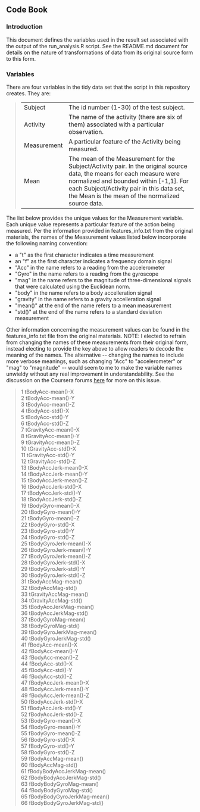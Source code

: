 **Code Book**
--------------

<h3>Introduction</h3>
This document defines the variables used in the result set associated with the output of the run_analysis.R script.  See the README.md document for details on the nature of transformations
of data from its original source form to this form.

<h3>Variables</h3>
There are four variables in the tidy data set that the script in this repository creates.  They are:
<blockquote>
<table>
	<tr>
		<td>Subject</td>
		<td>The id number (1-30) of the test subject.</td>
	</tr>
	<tr>
		<td>Activity</td>
			<td>The name of the activity (there are six of them) associated with a particular observation.	</td>
	</tr>
	</tr>
	<tr>
		<td>Measurement</td>
		<td>A particular feature of the Activity being measured.</td>
	</tr>
	<tr>
		<td>Mean</td>
		<td>The mean of the Measurement for the Subject/Activity pair.  In the original source data, the means for each measure were normalized and bounded within [-1,1].  For each Subject/Activity pair in this data set, the Mean is the mean of the normalized source data. </td>
	</tr>
</table>
</blockquote>

The list below provides the unique values for the Measurement variable.  Each unique value represents a particular feature of the action being measured.  Per the information provided in features_info.txt from the original materials, the names of the Measurement values listed below incorporate the following naming convention:

 - a "t" as the first character indicates a time measurement 
 - an "f" as the first character indicates a frequency domain signal
 - "Acc" in the name refers to a reading from the accelerometer
 - "Gyro" in the name refers to a reading from the gyroscope
 - "mag"  in the name refers to the magnitude of three-dimensional signals that were calculated using the Euclidean norm.
 - "body" in the name refers to a body accelleration signal
 - "gravity" in the name refers to a gravity accelleration signal
 - "mean()" at the end of the name refers to a mean measurement
 - "std()" at the end of the name refers to a standard deviation measurement

Other information concerning the measurement values can be found in the features_info.txt file from the original materials.  NOTE: I elected to refrain from changing the names of these measurements from their original form, instead electing to provide the key above to allow readers to decode the meaning of the names.  The alternative -- changing the names to include more verbose meanings, such as changing "Acc" to "accelerometer" or "mag" to "magnitude" -- would seem to me to make the variable names unwieldy without any real improvement in understandability.  See the discussion on the Coursera forums [here](https://class.coursera.org/getdata-031/forum/thread?thread_id=203) for more on this issue.

<blockquote>
1 tBodyAcc-mean()-X<br>
2 tBodyAcc-mean()-Y<br>
3 tBodyAcc-mean()-Z<br>
4 tBodyAcc-std()-X<br>
5 tBodyAcc-std()-Y<br>
6 tBodyAcc-std()-Z<br>
7 tGravityAcc-mean()-X<br>
8 tGravityAcc-mean()-Y<br>
9 tGravityAcc-mean()-Z<br>
10 tGravityAcc-std()-X<br>
11 tGravityAcc-std()-Y<br>
12 tGravityAcc-std()-Z<br>
13 tBodyAccJerk-mean()-X<br>
14 tBodyAccJerk-mean()-Y<br>
15 tBodyAccJerk-mean()-Z<br>
16 tBodyAccJerk-std()-X<br>
17 tBodyAccJerk-std()-Y<br>
18 tBodyAccJerk-std()-Z<br>
19 tBodyGyro-mean()-X<br>
20 tBodyGyro-mean()-Y<br>
21 tBodyGyro-mean()-Z<br>
22 tBodyGyro-std()-X<br>
23 tBodyGyro-std()-Y<br>
24 tBodyGyro-std()-Z<br>
25 tBodyGyroJerk-mean()-X<br>
26 tBodyGyroJerk-mean()-Y<br>
27 tBodyGyroJerk-mean()-Z<br>
28 tBodyGyroJerk-std()-X<br>
29 tBodyGyroJerk-std()-Y<br>
30 tBodyGyroJerk-std()-Z<br>
31 tBodyAccMag-mean()<br>
32 tBodyAccMag-std()<br>
33 tGravityAccMag-mean()<br>
34 tGravityAccMag-std()<br>
35 tBodyAccJerkMag-mean()<br>
36 tBodyAccJerkMag-std()<br>
37 tBodyGyroMag-mean()<br>
38 tBodyGyroMag-std()<br>
39 tBodyGyroJerkMag-mean()<br>
40 tBodyGyroJerkMag-std()<br>
41 fBodyAcc-mean()-X<br>
42 fBodyAcc-mean()-Y<br>
43 fBodyAcc-mean()-Z<br>
44 fBodyAcc-std()-X<br>
45 fBodyAcc-std()-Y<br>
46 fBodyAcc-std()-Z<br>
47 fBodyAccJerk-mean()-X<br>
48 fBodyAccJerk-mean()-Y<br>
49 fBodyAccJerk-mean()-Z<br>
50 fBodyAccJerk-std()-X<br>
51 fBodyAccJerk-std()-Y<br>
52 fBodyAccJerk-std()-Z<br>
53 fBodyGyro-mean()-X<br>
54 fBodyGyro-mean()-Y<br>
55 fBodyGyro-mean()-Z<br>
56 fBodyGyro-std()-X<br>
57 fBodyGyro-std()-Y<br>
58 fBodyGyro-std()-Z<br>
59 fBodyAccMag-mean()<br>
60 fBodyAccMag-std()<br>
61 fBodyBodyAccJerkMag-mean()<br>
62 fBodyBodyAccJerkMag-std()<br>
63 fBodyBodyGyroMag-mean()<br>
64 fBodyBodyGyroMag-std()<br>
65 fBodyBodyGyroJerkMag-mean()<br>
66 fBodyBodyGyroJerkMag-std()<br>
</blockquote>